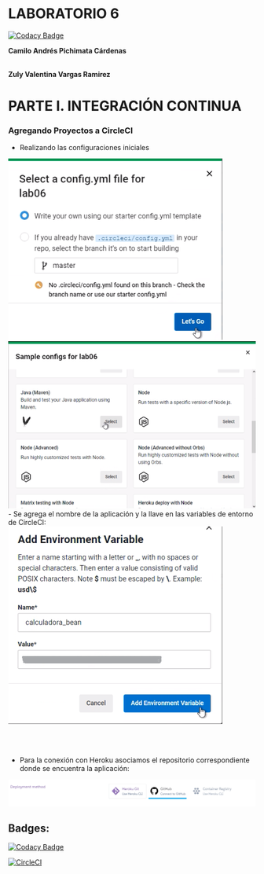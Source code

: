 # LABORATORIO 6

[![Codacy Badge](https://api.codacy.com/project/badge/Grade/9a76b09e018948aaa251513524100a17)](https://app.codacy.com/gh/ZulyVargas/lab06?utm_source=github.com&utm_medium=referral&utm_content=ZulyVargas/lab06&utm_campaign=Badge_Grade_Settings)

__Camilo Andrés Pichimata Cárdenas__ <br></br>

__Zuly Valentina Vargas Ramirez__

# PARTE I. INTEGRACIÓN CONTINUA

### Agregando Proyectos a CircleCI

- Realizando las configuraciones iniciales

<img src="img/ConfigCircleCI.png">

<img src="img/ConfigCircleCI-2.png">
- Se agrega el nombre de la aplicación y la llave en las variables de entorno de CircleCI:
<img src="img/ConectandoHeroku.png">

<br></br>
- Para la conexión con Heroku asociamos el repositorio correspondiente donde se encuentra la aplicación:

 <img src="img/herokuGitHub.png">

## Badges:

[![Codacy Badge](https://app.codacy.com/project/badge/Grade/9c156ccc92ca4256b56cd3b2aff55c92)](https://www.codacy.com/gh/ZulyVargas/lab06/dashboard?utm_source=github.com&amp;utm_medium=referral&amp;utm_content=ZulyVargas/lab06&amp;utm_campaign=Badge_Grade)

[![CircleCI](https://circleci.com/gh/ZulyVargas/lab06/tree/master.svg?style=svg)](https://circleci.com/gh/ZulyVargas/lab06/tree/master)